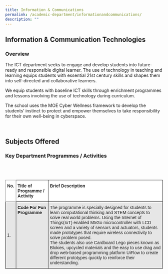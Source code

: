```yaml
---
title: Information & Communications
permalink: /academic-department/informationandcommunications/
description: ""
---
```

## Information & Communication Technologies


### Overview


The ICT department seeks to engage and develop students into future-ready and responsible digital learner. The use of technology in teaching and learning equips students with essential 21st century skills and shapes them into self-directed and collaborative learners.

We equip students with baseline ICT skills through enrichment programmes and lessons involving the use of technology during curriculum.  

The school uses the MOE Cyber Wellness framework to develop the students’ instinct to protect and empower themselves to take responsibility for their own well-being in cyberspace.

<br>

## Subjects Offered


### Key Department Programmes / Activities
<br>
<br>
<style type="text/css">
.tg  {border-collapse:collapse;border-spacing:0;}
.tg td{border-color:black;border-style:solid;border-width:1px;font-family:Arial, sans-serif;font-size:14px;
  overflow:hidden;padding:10px 5px;word-break:normal;}
.tg th{border-color:black;border-style:solid;border-width:1px;font-family:Arial, sans-serif;font-size:14px;
  font-weight:normal;overflow:hidden;padding:10px 5px;word-break:normal;}
.tg .tg-l2bf{background-color:#FFF;color:#222;font-weight:bold;text-align:left;vertical-align:top}
.tg .tg-h5mn{background-color:#E6E6E6;color:#222;text-align:left;vertical-align:middle}
.tg .tg-xyrl{background-color:#E6E6E6;color:#222;text-align:left;vertical-align:top}
.tg .tg-0f6e{background-color:#FFF;border-color:inherit;color:#222;font-weight:bold;text-align:left;vertical-align:top}
.tg .tg-rs0e{background-color:#E6E6E6;color:#222;font-weight:bold;text-align:left;vertical-align:top}
</style>
<table class="tg">
<thead>
  <tr>
    <th class="tg-0f6e"><span style="font-weight:bold">No.</span></th>
    <th class="tg-l2bf"><span style="font-weight:bold">Title of Programme / Activity</span></th>
    <th class="tg-l2bf"><span style="font-weight:bold">Brief Description</span></th>
  </tr>
</thead>
<tbody>
  <tr>
    <td class="tg-h5mn">1.</td>
    <td class="tg-rs0e"><span style="font-weight:bold">Code For Fun Programme</span></td>
    <td class="tg-xyrl">The programme is specially designed for students to learn computational thinking and STEM concepts to solve real world problems. Using the Internet of Things(IoT) enabled M5Go microcontroller with LCD screen and a variety of sensors and actuators, students made prototypes that require wireless connectivity to solve problem posed.<br>The students also use Cardboard Lego pieces known as Blokies, upcycled materials and the easy to use drag and drop web-based programming platform UiFlow to create different prototypes quickly to reinforce their understanding.</td>
  </tr>
</tbody>
</table>

